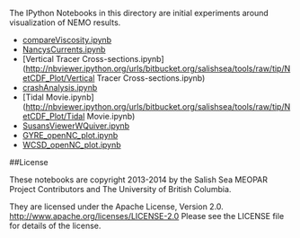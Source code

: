 The IPython Notebooks in this directory are initial experiments
around visualization of NEMO results.

* [compareViscosity.ipynb](http://nbviewer.ipython.org/urls/bitbucket.org/salishsea/tools/raw/tip/NetCDF_Plot/compareViscosity.ipynb)
* [NancysCurrents.ipynb](http://nbviewer.ipython.org/urls/bitbucket.org/salishsea/tools/raw/tip/NetCDF_Plot/NancysCurrents.ipynb)
* [Vertical Tracer Cross-sections.ipynb](http://nbviewer.ipython.org/urls/bitbucket.org/salishsea/tools/raw/tip/NetCDF_Plot/Vertical Tracer Cross-sections.ipynb)
* [crashAnalysis.ipynb](http://nbviewer.ipython.org/urls/bitbucket.org/salishsea/tools/raw/tip/NetCDF_Plot/crashAnalysis.ipynb)
* [Tidal Movie.ipynb](http://nbviewer.ipython.org/urls/bitbucket.org/salishsea/tools/raw/tip/NetCDF_Plot/Tidal Movie.ipynb)
* [SusansViewerWQuiver.ipynb](http://nbviewer.ipython.org/urls/bitbucket.org/salishsea/tools/raw/tip/NetCDF_Plot/SusansViewerWQuiver.ipynb)
* [GYRE_openNC_plot.ipynb](http://nbviewer.ipython.org/urls/bitbucket.org/salishsea/tools/raw/tip/NetCDF_Plot/GYRE_openNC_plot.ipynb)
* [WCSD_openNC_plot.ipynb](http://nbviewer.ipython.org/urls/bitbucket.org/salishsea/tools/raw/tip/NetCDF_Plot/WCSD_openNC_plot.ipynb)

##License

These notebooks are copyright 2013-2014
by the Salish Sea MEOPAR Project Contributors
and The University of British Columbia.

They are licensed under the Apache License, Version 2.0.
http://www.apache.org/licenses/LICENSE-2.0
Please see the LICENSE file for details of the license.
